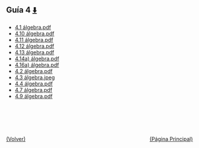 
<html>
<body>
<h2>Guía 4 <a href="https://downgit.github.io/#/home?url=https://github.com/Apuntes-FIUBA/Apuntes-Electronica/tree/main/81 - Matemática/8102 - Algebra II/Guias de Problemas/Resueltos/Guía 4" style="font-size:20px">  ⬇️ </a></h2>
<ul>
    <li><a href="4.1 álgebra.pdf">4.1 álgebra.pdf</a></li>
    <li><a href="4.10 álgebra.pdf">4.10 álgebra.pdf</a></li>
    <li><a href="4.11 álgebra.pdf">4.11 álgebra.pdf</a></li>
    <li><a href="4.12 álgebra.pdf">4.12 álgebra.pdf</a></li>
    <li><a href="4.13 álgebra.pdf">4.13 álgebra.pdf</a></li>
    <li><a href="4.14a) álgebra.pdf">4.14a) álgebra.pdf</a></li>
    <li><a href="4.16a) álgebra.pdf">4.16a) álgebra.pdf</a></li>
    <li><a href="4.2 álgebra.pdf">4.2 álgebra.pdf</a></li>
    <li><a href="4.3 álgebra.jpeg">4.3 álgebra.jpeg</a></li>
    <li><a href="4.4 álgebra.pdf">4.4 álgebra.pdf</a></li>
    <li><a href="4.7 álgebra.pdf">4.7 álgebra.pdf</a></li>
    <li><a href="4.9 álgebra.pdf">4.9 álgebra.pdf</a></li>
</ul>
</body>
</html>










<br><br><br><br><br><a href="../" style="float: left">(Volver)</a> <a href="https://apuntes-fiuba.github.io/Apuntes-Electronica" style="float: right">(Página Principal)</a>
